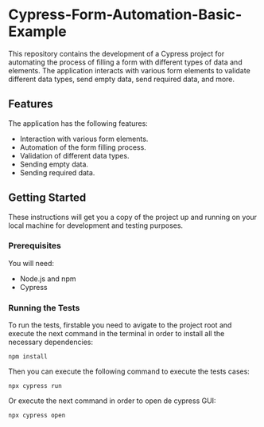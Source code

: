# **Cypress-Form-Automation-Basic-Example**

This repository contains the development of a Cypress project for automating the process of filling a form with different types of data and elements. The application interacts with various form elements to validate different data types, send empty data, send required data, and more.

## Features

The application has the following features:

- Interaction with various form elements.
- Automation of the form filling process.
- Validation of different data types.
- Sending empty data.
- Sending required data.

## Getting Started

These instructions will get you a copy of the project up and running on your local machine for development and testing purposes.

### Prerequisites

You will need:

- Node.js and npm
- Cypress

### Running the Tests

To run the tests, firstable you need to avigate to the project root and execute the next command in the terminal in order to install all the necessary dependencies:

    npm install
Then you can execute the following command to execute the tests cases:

    npx cypress run
Or execute the next command in order to open de cypress GUI:
        
    npx cypress open

